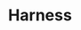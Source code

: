 ---
blog: https://harness.io/blog
codehost: https://github.com/harness/drone
facebook: https://facebook.com/harnessinc
instagram: https://instagram.com/harness.io
linkedin: https://linkedin.com/company/harnessinc
logohandle: harnessio
sort: harness
title: Harness
twitter: https://x.com/harnessio
website: https://www.harness.io/
---